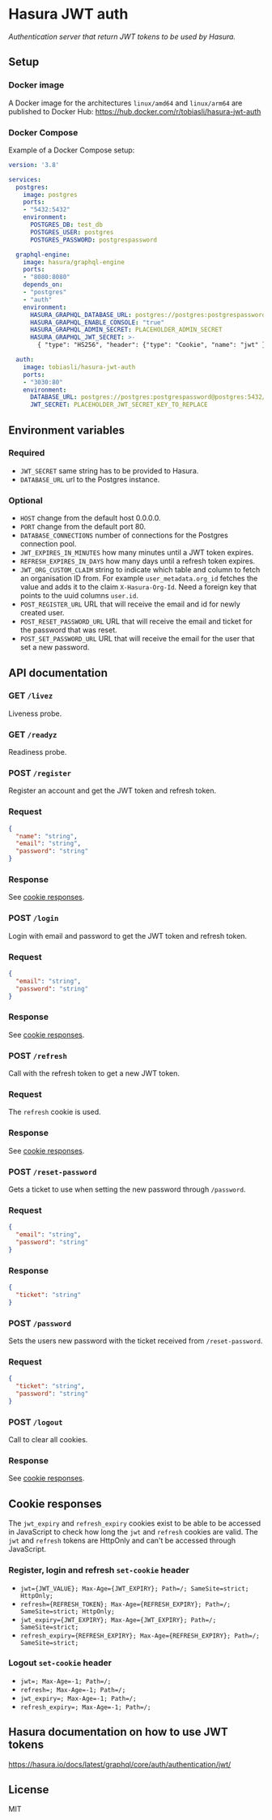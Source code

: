 # Hasura JWT auth

*Authentication server that return JWT tokens to be used by Hasura.*

## Setup

### Docker image

A Docker image for the architectures `linux/amd64` and `linux/arm64` are published to Docker Hub: https://hub.docker.com/r/tobiasli/hasura-jwt-auth

### Docker Compose

Example of a Docker Compose setup:

```yaml
version: '3.8'

services:
  postgres:
    image: postgres
    ports:
    - "5432:5432"
    environment:
      POSTGRES_DB: test_db
      POSTGRES_USER: postgres
      POSTGRES_PASSWORD: postgrespassword

  graphql-engine:
    image: hasura/graphql-engine
    ports:
    - "8080:8080"
    depends_on:
    - "postgres"
    - "auth"
    environment:
      HASURA_GRAPHQL_DATABASE_URL: postgres://postgres:postgrespassword@postgres:5432/test_db
      HASURA_GRAPHQL_ENABLE_CONSOLE: "true"
      HASURA_GRAPHQL_ADMIN_SECRET: PLACEHOLDER_ADMIN_SECRET
      HASURA_GRAPHQL_JWT_SECRET: >-
        { "type": "HS256", "header": {"type": "Cookie", "name": "jwt" }, "key": "PLACEHOLDER_JWT_SECRET_KEY_TO_REPLACE" }

  auth:
    image: tobiasli/hasura-jwt-auth
    ports:
    - "3030:80"
    environment:
      DATABASE_URL: postgres://postgres:postgrespassword@postgres:5432/test_db
      JWT_SECRET: PLACEHOLDER_JWT_SECRET_KEY_TO_REPLACE
```

## Environment variables

### Required

* `JWT_SECRET` same string has to be provided to Hasura.
* `DATABASE_URL` url to the Postgres instance.

### Optional

* `HOST` change from the default host 0.0.0.0.
* `PORT` change from the default port 80.
* `DATABASE_CONNECTIONS` number of connections for the Postgres connection pool.
* `JWT_EXPIRES_IN_MINUTES` how many minutes until a JWT token expires.
* `REFRESH_EXPIRES_IN_DAYS` how many days until a refresh token expires.
* `JWT_ORG_CUSTOM_CLAIM` string to indicate which table and column to fetch an organisation ID from.
For example `user_metadata.org_id` fetches the value and adds it to the claim `X-Hasura-Org-Id`.
Need a foreign key that points to the uuid columns `user.id`.
* `POST_REGISTER_URL` URL that will receive the email and id for newly created user.
* `POST_RESET_PASSWORD_URL` URL that will receive the email and ticket for the password that was reset.
* `POST_SET_PASSWORD_URL` URL that will receive the email for the user that set a new password.

## API documentation

### GET `/livez`

Liveness probe.

### GET `/readyz`

Readiness probe.

### POST `/register`

Register an account and get the JWT token and refresh token.

### Request
```json
{
  "name": "string",
  "email": "string",
  "password": "string"
}
```

### Response

See [cookie responses](#cookie-responses).

### POST `/login`

Login with email and password to get the JWT token and refresh token.

### Request
```json
{
  "email": "string",
  "password": "string"
}
```

### Response

See [cookie responses](#cookie-responses).

### POST `/refresh`

Call with the refresh token to get a new JWT token.

### Request

The `refresh` cookie is used.

### Response

See [cookie responses](#cookie-responses).

### POST `/reset-password`

Gets a ticket to use when setting the new password through `/password`.

### Request
```json
{
  "email": "string",
  "password": "string"
}
```

### Response
```json
{
  "ticket": "string"
}
```

### POST `/password`

Sets the users new password with the ticket received from `/reset-password`.

### Request
```json
{
  "ticket": "string",
  "password": "string"
}
```

### POST `/logout`

Call to clear all cookies.

### Response

See [cookie responses](#cookie-responses).

## Cookie responses

The `jwt_expiry` and `refresh_expiry` cookies exist to be able to be accessed in JavaScript
to check how long the `jwt` and `refresh` cookies are valid.
The `jwt` and `refresh` tokens are HttpOnly and can't be accessed through JavaScript.

### Register, login and refresh `set-cookie` header

  * `jwt={JWT_VALUE}; Max-Age={JWT_EXPIRY}; Path=/; SameSite=strict; HttpOnly;`
  * `refresh={REFRESH_TOKEN}; Max-Age={REFRESH_EXPIRY}; Path=/; SameSite=strict; HttpOnly;`
  * `jwt_expiry={JWT_EXPIRY}; Max-Age={JWT_EXPIRY}; Path=/; SameSite=strict;`
  * `refresh_expiry={REFRESH_EXPIRY}; Max-Age={REFRESH_EXPIRY}; Path=/; SameSite=strict;`

### Logout `set-cookie` header

  * `jwt=; Max-Age=-1; Path=/;`
  * `refresh=; Max-Age=-1; Path=/;`
  * `jwt_expiry=; Max-Age=-1; Path=/;`
  * `refresh_expiry=; Max-Age=-1; Path=/;`

## Hasura documentation on how to use JWT tokens

https://hasura.io/docs/latest/graphql/core/auth/authentication/jwt/

## License

MIT
